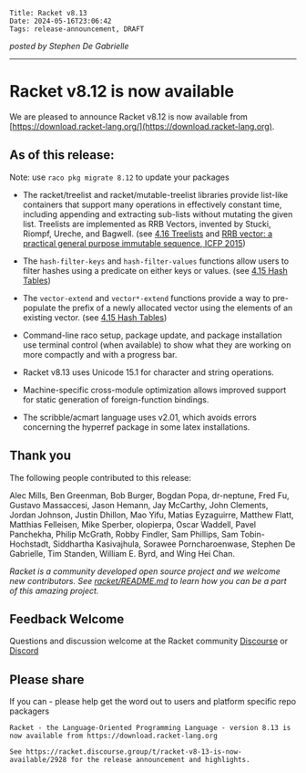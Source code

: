     Title: Racket v8.13
    Date: 2024-05-16T23:06:42
    Tags: release-announcement, DRAFT

*posted by Stephen De Gabrielle*

----------------------------------------------------------------------

# Racket v8.12 is now available

We are pleased to announce Racket v8.12 is now available from [https://download.racket-lang.org/](https://download.racket-lang.org).


## As of this release:

Note: use `raco pkg migrate 8.12` to update your packages


- The racket/treelist and racket/mutable-treelist libraries provide
  list-like containers that support many operations in effectively
  constant time, including appending and extracting sub-lists without
  mutating the given list. Treelists are implemented as RRB Vectors,
  invented by Stucki, Riompf, Ureche, and Bagwell. (see [4.16 Treelists](https://docs.racket-lang.org/reference/treelist.html#(part._treelist))
and [RRB vector: a practical general purpose immutable sequence, ICFP 2015](https://dl.acm.org/doi/abs/10.1145/2784731.2784739))

- The `hash-filter-keys` and `hash-filter-values` functions allow users
  to filter hashes using a predicate on either keys or values. (see [4.15 Hash Tables](https://docs.racket-lang.org/reference/hashtables.html#%28def._%28%28lib._racket%2Fhash..rkt%29._hash-filter-keys%29%29))

- The `vector-extend` and `vector*-extend` functions provide a way
  to pre-populate the prefix of a newly allocated vector using the elements
  of an existing vector. (see [4.15 Hash Tables](https://docs.racket-lang.org/reference/hashtables.html#%28def._%28%28lib._racket%2Fhash..rkt%29._hash-filter-keys%29%29))

- Command-line raco setup, package update, and package installation use
  terminal control (when available) to show what they are working on
  more compactly and with a progress bar.

- Racket v8.13 uses Unicode 15.1 for character and string operations.

- Machine-specific cross-module optimization allows improved support for
  static generation of foreign-function bindings.

- The scribble/acmart language uses v2.01, which avoids errors
  concerning the hyperref package in some latex installations.

## Thank you

The following people contributed to this release:

Alec Mills, Ben Greenman, Bob Burger, Bogdan Popa, dr-neptune, Fred Fu,
Gustavo Massaccesi, Jason Hemann, Jay McCarthy, John Clements, Jordan
Johnson, Justin Dhillon, Mao Yifu, Matias Eyzaguirre, Matthew Flatt,
Matthias Felleisen, Mike Sperber, olopierpa, Oscar Waddell, Pavel
Panchekha, Philip McGrath, Robby Findler, Sam Phillips, Sam
Tobin-Hochstadt, Siddhartha Kasivajhula, Sorawee Porncharoenwase,
Stephen De Gabrielle, Tim Standen, William E. Byrd, and Wing Hei Chan.


_Racket is a community developed open source project and we welcome new
contributors. See 
[racket/README.md](https://github.com/racket/racket/blob/master/README.md#contributing)
to learn how you can be a part of this amazing project._

## Feedback Welcome

Questions and discussion welcome at the Racket community
[Discourse](https://racket.discourse.group/invites/VxkBcXY7yL) or
[Discord](https://discord.gg/6Zq8sH5) 

## Please share

If you can  - please help get the word out to users and platform specific repo packagers

```
Racket - the Language-Oriented Programming Language - version 8.13 is now available from https://download.racket-lang.org

See https://racket.discourse.group/t/racket-v8-13-is-now-available/2928 for the release announcement and highlights.

```
